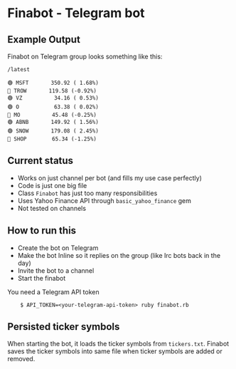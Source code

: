# Finabot - Telegram bot

## Example Output

Finabot on Telegram group looks something like this:

```
/latest

🟢 MSFT       350.92 ( 1.68%)
🔴 TROW       119.58 (-0.92%)
🟢 VZ          34.16 ( 0.53%)
🟢 O           63.38 ( 0.02%)
🔴 MO          45.48 (-0.25%)
🟢 ABNB       149.92 ( 1.56%)
🟢 SNOW       179.08 ( 2.45%)
🔴 SHOP        65.34 (-1.25%)
```

## Current status

- Works on just channel per bot (and fills my use case perfectly)
- Code is just one big file
- Class `Finabot` has just too many responsibilities
- Uses Yahoo Finance API through `basic_yahoo_finance` gem
- Not tested on channels

## How to run this

- Create the bot on Telegram
- Make the bot Inline so it replies on the group (like Irc bots back in the day)
- Invite the bot to a channel
- Start the finabot

You need a Telegram API token

```
    $ API_TOKEN=<your-telegram-api-token> ruby finabot.rb
```

## Persisted ticker symbols

When starting the bot, it loads the ticker symbols from `tickers.txt`. Finabot saves the ticker symbols into same file when ticker symbols are added or removed.

